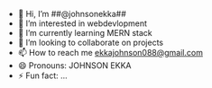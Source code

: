 - 👋 Hi, I’m ##@johnsonekka##
- 👀 I’m interested in webdevlopment 
- 🌱 I’m currently learning MERN stack
- 💞️ I’m looking to collaborate on projects 
- 📫 How to reach me ekkajohnson088@gmail.com
- 😄 Pronouns: JOHNSON EKKA
- ⚡ Fun fact: ...

<!---
johnsonekka/johnsonekka is a ✨ special ✨ repository because its `README.md` (this file) appears on your GitHub profile.
You can click the Preview link to take a look at your changes.
--->
